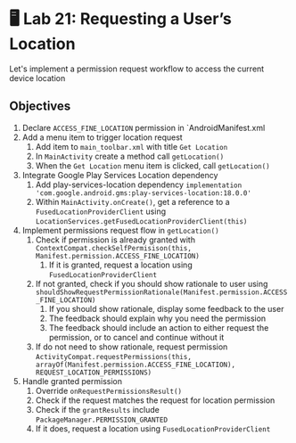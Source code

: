 # 🖥 Lab 21: Requesting a User’s Location
Let's implement a permission request workflow to access the current device location

## Objectives
1. Declare `ACCESS_FINE_LOCATION` permission in `AndroidManifest.xml
2. Add a menu item to trigger location request
    1. Add item to `main_toolbar.xml` with title `Get Location`
    2. In `MainActivity` create a method call `getLocation()`
    3. When the `Get Location` menu item is clicked, call `getLocation()`
3. Integrate Google Play Services Location dependency
    1. Add play-services-location dependency `implementation 'com.google.android.gms:play-services-location:18.0.0'`
    2. Within `MainActivity.onCreate()`, get a reference to a `FusedLocationProviderClient` using `LocationServices.getFusedLocationProviderClient(this)`
3. Implement permissions request flow in `getLocation()`
    1. Check if permission is already granted with `ContextCompat.checkSelfPermisison(this, Manifest.permission.ACCESS_FINE_LOCATION)`
        1. If it is granted, request a location using `FusedLocationProviderClient`
    2. If not granted, check if you should show rationale to user using `shouldShowRequestPermissionRationale(Manifest.permission.ACCESS_FINE_LOCATION)`
        1. If you should show rationale, display some feedback to the user
        2. The feedback should explain why you need the permission
        3. The feedback should include an action to either request the permission, or to cancel and continue without it
    3. If do not need to show rationale, request permission `ActivityCompat.requestPermissions(this, arrayOf(Manifest.permission.ACCESS_FINE_LOCATION), REQUEST_LOCATION_PERMISSIONS)`
4. Handle granted permission
    1. Override `onRequestPermissionsResult()`
    2. Check if the request matches the request for location permission
    3. Check if the `grantResults` include `PackageManager.PERMISSION_GRANTED`
    4. If it does, request a location using `FusedLocationProviderClient`